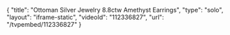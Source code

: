 {
    "title": "Ottoman Silver Jewelry 8.8ctw Amethyst Earrings",
    "type": "solo",
    "layout": "iframe-static",
    "videoId": "112336827",
    "url": "\/tvpembed\/112336827"
}
